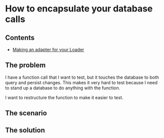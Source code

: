 <a id="top"></a>

# How to encapsulate your database calls

<!-- toc -->
## Contents

* [Making an adapter for your Loader](#making-an-adapter-for-your-loader)<!-- endToc -->


## The problem
I have a function call that I want to test, but it touches the database to both query and persist changes. This makes it very hard to test because I need to stand up a database to do anything with the function.

I want to restructure the function to make it easier to test.

## The scenario

## The solution
